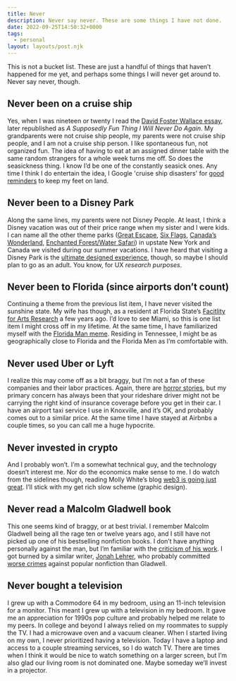 ```yaml
---
title: Never
description: Never say never. These are some things I have not done.
date: 2022-09-25T14:50:32+0000
tags:
  - personal
layout: layouts/post.njk
---
```


This is not a bucket list. These are just a handful of things that haven’t happened for me yet, and perhaps some things I will never get around to. Never say never, though.

## Never been on a cruise ship
Yes, when I was nineteen or twenty I read the [David Foster Wallace essay](https://harpers.org/wp-content/uploads/2008/09/HarpersMagazine-1996-01-0007859.pdf), later republished as <i>A Supposedly Fun Thing I Will Never Do Again</i>. My grandparents were not cruise ship people, my parents were not cruise ship people, and I am not a cruise ship person. I like spontaneous fun, not organized fun. The idea of having to eat at an assigned dinner table with the same random strangers for a whole week turns me off. So does the seasickness thing. I know I’d be one of the constantly seasick ones. Any time I think I do entertain the idea, I Google 'cruise ship disasters' for [good reminders](https://www.usnews.com/news/articles/2013/02/14/the-eight-worst-cruise-ship-disasters) to keep my feet on land.

## Never been to a Disney Park
Along the same lines, my parents were not Disney People. At least, I think a Disney vacation was out of their price range when my sister and I were kids. I can name all the other theme parks ([Great Escape](https://en.wikipedia.org/wiki/Six_Flags_Great_Escape_and_Hurricane_Harbor), [Six Flags](https://en.wikipedia.org/wiki/Six_Flags_Darien_Lake), [Canada’s Wonderland](https://en.wikipedia.org/wiki/Canada%27s_Wonderland), [Enchanted Forest/Water Safari](https://en.wikipedia.org/wiki/Enchanted_Forest_Water_Safari)) in upstate New York and Canada we visited during our summer vacations. I have heard that visiting a Disney Park is the [ultimate designed experience](https://uxreactor.com/disney-pioneered-modern-experience-design/), though, so maybe I should plan to go as an adult. You know, for UX <em>research purposes</em>.

## Never been to Florida (since airports don’t count)
Continuing a theme from the previous list item, I have never visited the sunshine state. My wife has though, as a resident at Florida State’s [Facitlity for Arts Research](https://artsresearch.fsu.edu/) a few years ago. I’d love to see Miami, so this is one list item I might cross off in my lifetime. At the same time, I have familiarized myself with the [Florida Man meme](https://en.wikipedia.org/wiki/Florida_Man). Residing in Tennessee, I might be as geographically close to Florida and the Florida Men as I’m comfortable with.

## Never used Uber or Lyft
I realize this may come off as a bit braggy, but I’m not a fan of these companies and their labor practices. Again, there are [horror stories](https://www.nytimes.com/2022/04/06/business/uber-lyft-driver-deaths.html), but my primary concern has always been that your rideshare driver might not be carrying the right kind of insurance coverage before you get in their car. I have an airport taxi service I use in Knoxville, and it’s OK, and probably comes out to a similar price. At the same time I have stayed at Airbnbs a couple times, so you can call me a huge hypocrite. 

## Never invested in crypto
And I probably won’t. I’m a somewhat technical guy, and the technology doesn’t interest me. Nor do the economics make sense to me. I do watch from the sidelines though, reading Molly White’s blog [web3 is going just great](https://web3isgoinggreat.com/). I’ll stick with my get rich slow scheme (graphic design).

## Never read a Malcolm Gladwell book
This one seems kind of braggy, or at best trivial. I remember Malcolm Gladwell being all the rage ten or twelve years ago, and I still have not picked up one of his bestselling nonfiction books. I don’t have anything personally against the man, but I’m familiar with the [criticism of his work](https://slate.com/technology/2013/10/malcolm-gladwell-critique-david-and-goliath-misrepresents-the-science.html). I got burned by a similar writer, [Jonah Lehrer](https://en.wikipedia.org/wiki/Jonah_Lehrer), who probably committed [worse crimes](http://www.edrants.com/how-jonah-lehrer-recycled-his-own-material-for-imagine/) against popular nonfiction than Gladwell. 

## Never bought a television
I grew up with a Commodore 64 in my bedroom, using an 11-inch television for a monitor. This meant I grew up with a television in my bedroom. It gave me an appreciation for 1990s pop culture and probably helped me relate to my peers. In college and beyond I always relied on my roommates to supply the TV. I had a microwave oven and a vacuum cleaner. When I started living on my own, I never prioritized having a television. Today I have a laptop and access to a couple streaming services, so I do watch TV. There are times when I think it would be nice to watch something on a larger screen, but I’m also glad our living room is not dominated one. Maybe someday we’ll invest in a projector.